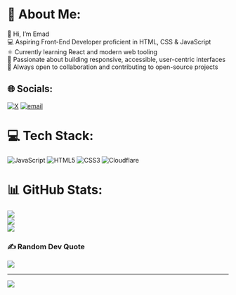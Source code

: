 # 💫 About Me:
👋 Hi, I’m Emad<br>💻 Aspiring Front-End Developer proficient in HTML, CSS & JavaScript<br>⚛️ Currently learning React and modern web tooling<br>🌱 Passionate about building responsive, accessible, user-centric interfaces<br>🤝 Always open to collaboration and contributing to open-source projects


## 🌐 Socials:
[![X](https://img.shields.io/badge/X-black.svg?logo=X&logoColor=white)](https://x.com/emadn1387) [![email](https://img.shields.io/badge/Email-D14836?logo=gmail&logoColor=white)](mailto:emadsalman1011@gmail.com) 

# 💻 Tech Stack:
![JavaScript](https://img.shields.io/badge/javascript-%23323330.svg?style=flat&logo=javascript&logoColor=%23F7DF1E) ![HTML5](https://img.shields.io/badge/html5-%23E34F26.svg?style=flat&logo=html5&logoColor=white) ![CSS3](https://img.shields.io/badge/css3-%231572B6.svg?style=flat&logo=css3&logoColor=white) ![Cloudflare](https://img.shields.io/badge/Cloudflare-F38020?style=flat&logo=Cloudflare&logoColor=white)
# 📊 GitHub Stats:
![](https://github-readme-stats.vercel.app/api?username=fakes1011&theme=darcula&hide_border=false&include_all_commits=true&count_private=true)<br/>
![](https://nirzak-streak-stats.vercel.app/?user=fakes1011&theme=darcula&hide_border=false)<br/>
![](https://github-readme-stats.vercel.app/api/top-langs/?username=fakes1011&theme=darcula&hide_border=false&include_all_commits=true&count_private=true&layout=compact)

### ✍️ Random Dev Quote
![](https://quotes-github-readme.vercel.app/api?type=horizontal&theme=tokyonight)

---
[![](https://visitcount.itsvg.in/api?id=fakes1011&icon=0&color=0)](https://visitcount.itsvg.in)

<!-- Proudly created with GPRM ( https://gprm.itsvg.in ) -->
